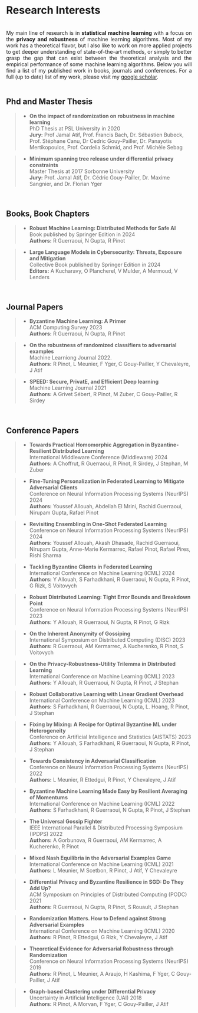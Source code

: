 #  


# Research Interests 
<br>

  
<div style="text-align: justify"> 
My main line of research is in <b> statistical machine learning </b> with a focus on the 
<b> privacy and robustness </b> of machine learning algorithms. Most of my work has a theoretical 
flavor, but I also like to work on more applied projects to get deeper understanding
of state-of-the-art methods, or simply to better grasp the gap that can exist between the
theoretical analysis and the empirical performance of some machine learning algorithms. 
Below you will find a list of my published work in books, journals and conferences.
For a full (up to date) list of my work, please visit my <a href="https://scholar.google.fr/citations?user=fGF2kFYAAAAJ&hl=fr">google scholar</a>. 
</div>

<br>

## Phd and Master Thesis

>*  **On the impact of randomization on robustness in machine learning**   
   PhD Thesis at PSL University in 2020   
   **Jury:** Prof Jamal Atif, Prof. Francis Bach, Dr. Sébastien Bubeck, Prof. Stéphane Canu, 
   Dr Cedric Gouy-Pailler, Dr. Panayotis Mertikopoulos, Prof. Cordelia Schmid, and Prof. Michèle Sebag   
   
>*  **Minimum spanning tree release under differential privacy constraints**  
   Master Thesis at 2017 Sorbonne University   
   **Jury:** Prof. Jamal Atif, Dr. Cédric Gouy-Pailler, Dr. Maxime Sangnier, and Dr. Florian Yger

<br>

## Books, Book Chapters

>* **Robust Machine Learning: Distributed Methods for Safe AI**   
    Book published by Springer Edition in 2024   
    **Authors:** R Guerraoui, N Gupta, R Pinot

>* **Large Language Models in Cybersecurity: Threats, Exposure and Mitigation**  
   Collective Book published by Springer Edition in 2024   
   **Editors:** A Kucharavy, O Plancherel, V Mulder, A Mermoud, V Lenders

<br>

## Journal Papers

>* **Byzantine Machine Learning: A Primer**   
    ACM Computing Survey 2023  
    **Authors:** R Guerraoui, N Gupta, R Pinot
    
>* **On the robustness of randomized classifiers to adversarial examples**   
    Machine Learniong Journal 2022.  
    **Authors:** R Pinot, L Meunier, F Yger, C Gouy-Pailler, Y Chevaleyre, J Atif

>* **SPEED: Secure, PrivatE, and Efficient Deep learning**   
   Machine Learning Journal 2021   
    **Authors:**  A Grivet Sébert, R Pinot, M Zuber, C Gouy-Pailler, R Sirdey

<br>

## Conference Papers

>* **Towards Practical Homomorphic Aggregation in Byzantine-Resilient Distributed Learning**     
   International Middleware Conference (Middleware) 2024    
   **Authors:** A Choffrut, R Guerraoui, R Pinot, R Sirdey, J Stephan, M Zuber 

>* **Fine-Tuning Personalization in Federated Learning to Mitigate Adversarial Clients**     
   Conference on Neural Information Processing Systems (NeurIPS) 2024    
   **Authors:** Youssef Allouah, Abdellah El Mrini, Rachid Guerraoui, Nirupam Gupta, Rafael Pinot

>* **Revisiting Ensembling in One-Shot Federated Learning**   
   Conference on Neural Information Processing Systems (NeurIPS) 2024    
   **Authors:** Youssef Allouah, Akash Dhasade, Rachid Guerraoui, Nirupam Gupta, Anne-Marie Kermarrec, Rafael Pinot, Rafael Pires, Rishi Sharma

>* **Tackling Byzantine Clients in Federated Learning**   
   International Conference on Machine Learning (ICML) 2024  
   **Authors:** Y Allouah, S Farhadkhani, R Guerraoui, N Gupta, R Pinot, G Rizk, S Voitovych
   
>* **Robust Distributed Learning: Tight Error Bounds and Breakdown Point**   
   Conference on Neural Information Processing Systems (NeurIPS) 2023    
   **Authors:** Y Allouah, R Guerraoui, N Gupta, R Pinot, G Rizk

>* **On the Inherent Anonymity of Gossiping**     
   International Symposium on Distributed Computing (DISC) 2023    
   **Authors:** R Guerraoui, AM Kermarrec, A Kucherenko, R Pinot, S Voitovych
  
>* **On the Privacy-Robustness-Utility Trilemma in Distributed Learning**    
   International Conference on Machine Learning (ICML) 2023     
   **Authors:** Y Allouah, R Guerraoui, N Gupta, R Pinot, J Stephan
   
>* **Robust Collaborative Learning with Linear Gradient Overhead**    
   International Conference on Machine Learning (ICML) 2023     
   **Authors:** S Farhadkhani, R Guerraoui, N Gupta, L. Hoang, R Pinot, J Stephan
   
>* **Fixing by Mixing: A Recipe for Optimal Byzantine ML under Heterogeneity**    
   Conference on Artificial Intelligence and Statistics (AISTATS) 2023    
   **Authors:** Y Allouah, S Farhadkhani, R Guerraoui, N Gupta, R Pinot, J Stephan
   
>* **Towards Consistency in Adversarial Classification**   
   Conference on Neural Information Processing Systems (NeurIPS) 2022    
   **Authors:** L Meunier, R Ettedgui, R Pinot, Y Chevaleyre, J Atif
   
>* **Byzantine Machine Learning Made Easy by Resilient Averaging of Momentums**   
   International Conference on Machine Learning (ICML) 2022     
   **Authors:** S Farhadkhani, R Guerraoui, N Gupta, R Pinot, J Stephan
   
>* **The Universal Gossip Fighter**    
   IEEE International Parallel & Distributed Processing Symposium (IPDPS) 2022     
   **Authors:** A Gorbunova, R Guerraoui, AM Kermarrec, A Kucherenko, R Pinot
   
>* **Mixed Nash Equilibria in the Adversarial Examples Game**    
   International Conference on Machine Learning (ICML) 2021     
   **Authors:** L Meunier, M Scetbon, R Pinot, J Atif, Y Chevaleyre
   
>* **Differential Privacy and Byzantine Resilience in SGD: Do They Add Up?**    
   ACM Symposium on Principles of Distributed Computing (PODC) 2021     
   **Authors:** R Guerraoui, N Gupta, R Pinot, S Rouault, J Stephan
   
>* **Randomization Matters. How to Defend against Strong Adversarial Examples**    
   International Conference on Machine Learning (ICML) 2020     
   **Authors:** R Pinot, R Ettedgui, G Rizk, Y Chevaleyre, J Atif
   
>* **Theoretical Evidence for Adversarial Robustness through Randomization**    
   Conference on Neural Information Processing Systems (NeurIPS) 2019     
   **Authors:** R Pinot, L Meunier, A Araujo, H Kashima, F Yger, C Gouy-Pailler, J Atif
   
>* **Graph-based Clustering under Differential Privacy**   
   Uncertainty in Artificial Intelligence (UAI) 2018     
   **Authors:** R Pinot, A Morvan, F Yger, C Gouy-Pailler, J Atif
